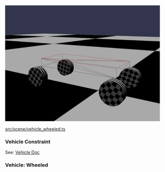 ![Wheeled Vehicle](./img/vehicle_wheeled.jpg)

[src/scene/vehicle_wheeled.ts](../src/scene/vehicle_wheeled.ts)  

### Vehicle Constraint
See: [Vehicle Doc](./vehicle.md)

### Vehicle: Wheeled 

